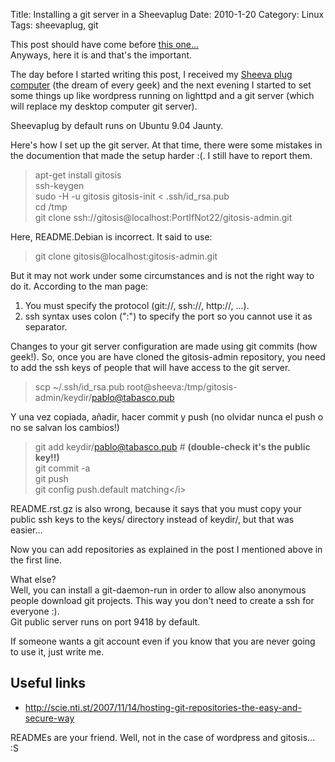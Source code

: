 Title: Installing a git server in a Sheevaplug
Date: 2010-1-20
Category: Linux
Tags: sheevaplug, git

This post should have come before [this one...](http://pablogubuntu.blogspot.com/2010/01/adding-new-git-repository.html)  
Anyways, here it is and that's the important.  

The day before I started writing this post, I received my [Sheeva plug computer](http://en.wikipedia.org/wiki/SheevaPlug) (the dream of
every geek) and the next evening I started to set some things up like wordpress running on lighttpd and a git server (which will replace my
desktop computer git server).  

Sheevaplug by default runs on Ubuntu 9.04 Jaunty.  

Here's how I set up the git server. At that time, there were some mistakes in the documention that made the setup harder :(. I still have to
report them.  

> apt-get install gitosis  
> ssh-keygen  
> sudo -H -u gitosis gitosis-init &lt; .ssh/id_rsa.pub  
> cd /tmp  
> git clone ssh://gitosis@localhost:PortIfNot22/gitosis-admin.git

Here, README.Debian is incorrect. It said to use:  

> git clone gitosis@localhost:gitosis-admin.git

But it may not work under some circumstances and is not the right way to do it. According to the man page:  

1. You must specify the protocol (git://, ssh://, http://, ...).  
2. ssh syntax uses colon (":") to specify the port so you cannot use it as separator.

Changes to your git server configuration are made using git commits (how geek!). So, once you are have cloned the gitosis-admin repository,
you need to add the ssh keys of people that will have access to the git server.  

> scp ~/.ssh/id_rsa.pub root@sheeva:/tmp/gitosis-admin/keydir/pablo@tabasco.pub  

Y una vez copiada, añadir, hacer commit y push (no olvidar nunca el push o no se salvan los cambios!)  

> git add keydir/pablo@tabasco.pub # **(double-check it's the public key!!)**  
> git commit -a  
> git push  
> git config push.default matching</i\>  

README.rst.gz is also wrong, because it says that you must copy your public ssh keys to the keys/ directory instead of keydir/, but that was
easier...  

Now you can add repositories as explained in the post I mentioned above in the first line.  

What else?  
Well, you can install a git-daemon-run in order to allow also anonymous people download git projects. This way you don't need to create a
ssh for everyone :).  
Git public server runs on port 9418 by default.  

If someone wants a git account even if you know that you are never going to use it, just write me.

## Useful links
- http://scie.nti.st/2007/11/14/hosting-git-repositories-the-easy-and-secure-way

READMEs are your friend. Well, not in the case of wordpress and gitosis... :S  

